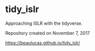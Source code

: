 # tidy_islr
Approaching ISLR with the tidyverse.

Repository created on November 7, 2017

https://beaulucas.github.io/tidy_islr/
